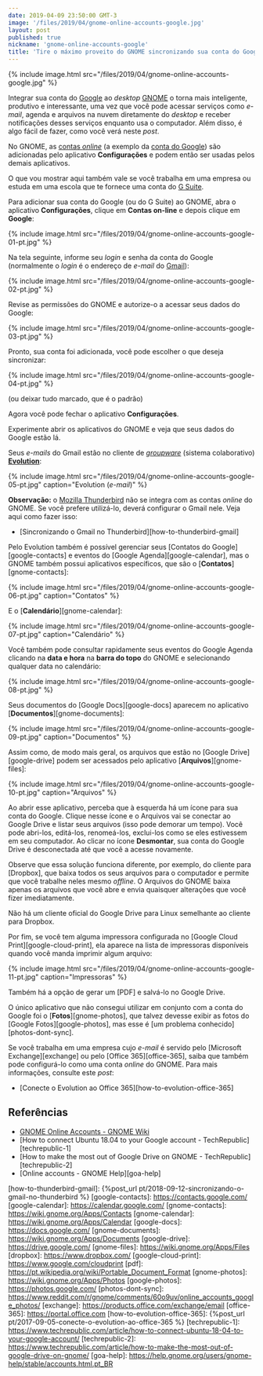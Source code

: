 ```yaml
---
date: 2019-04-09 23:50:00 GMT-3
image: '/files/2019/04/gnome-online-accounts-google.jpg'
layout: post
published: true
nickname: 'gnome-online-accounts-google'
title: 'Tire o máximo proveito do GNOME sincronizando sua conta do Google'
---
```


{% include image.html src="/files/2019/04/gnome-online-accounts-google.jpg" %}

Integrar sua conta do [Google] ao *desktop* [GNOME] o torna mais inteligente, produtivo e interessante, uma vez que você pode acessar serviços como *e-mail*, agenda e arquivos na nuvem diretamente do *desktop* e receber notificações desses serviços enquanto usa o computador. Além disso, é algo fácil de fazer, como você verá neste *post*.

<!--more-->

No GNOME, as [contas *online*][goa] (a exemplo da [conta do Google][google-account]) são adicionadas pelo aplicativo **Configurações** e podem então ser usadas pelos demais aplicativos.

O que vou mostrar aqui também vale se você trabalha em uma empresa ou estuda em uma escola que te fornece uma conta do [G Suite][gsuite].

Para adicionar sua conta do Google (ou do G Suite) ao GNOME, abra o aplicativo **Configurações**, clique em **Contas on-line** e depois clique em **Google**:

{% include image.html src="/files/2019/04/gnome-online-accounts-google-01-pt.jpg" %}

Na tela seguinte, informe seu *login* e senha da conta do Google (normalmente o *login* é o endereço de *e-mail* do [Gmail]):

{% include image.html src="/files/2019/04/gnome-online-accounts-google-02-pt.jpg" %}

Revise as permissões do GNOME e autorize-o a acessar seus dados do Google:

{% include image.html src="/files/2019/04/gnome-online-accounts-google-03-pt.jpg" %}

Pronto, sua conta foi adicionada, você pode escolher o que deseja sincronizar:

{% include image.html src="/files/2019/04/gnome-online-accounts-google-04-pt.jpg" %}

(ou deixar tudo marcado, que é o padrão)

Agora você pode fechar o aplicativo **Configurações**.

Experimente abrir os aplicativos do GNOME e veja que seus dados do Google estão lá.

Seus *e-mails* do Gmail estão no cliente de [*groupware*][groupware] (sistema colaborativo) [**Evolution**][evolution]:

{% include image.html src="/files/2019/04/gnome-online-accounts-google-05-pt.jpg" caption="Evolution (*e-mail*)" %}

**Observação:** o [Mozilla Thunderbird][thunderbird] não se integra com as contas *online* do GNOME. Se você prefere utilizá-lo, deverá configurar o Gmail nele. Veja aqui como fazer isso:

- [Sincronizando o Gmail no Thunderbird][how-to-thunderbird-gmail]

Pelo Evolution também é possível gerenciar seus [Contatos do Google][google-contacts] e eventos do [Google Agenda][google-calendar], mas o GNOME também possui aplicativos específicos, que são o [**Contatos**][gnome-contacts]:

{% include image.html src="/files/2019/04/gnome-online-accounts-google-06-pt.jpg" caption="Contatos" %}

E o [**Calendário**][gnome-calendar]:

{% include image.html src="/files/2019/04/gnome-online-accounts-google-07-pt.jpg" caption="Calendário" %}

Você também pode consultar rapidamente seus eventos do Google Agenda clicando na **data e hora** na **barra do topo** do GNOME e selecionando qualquer data no calendário:

{% include image.html src="/files/2019/04/gnome-online-accounts-google-08-pt.jpg" %}

Seus documentos do [Google Docs][google-docs] aparecem no aplicativo [**Documentos**][gnome-documents]:

{% include image.html src="/files/2019/04/gnome-online-accounts-google-09-pt.jpg" caption="Documentos" %}

Assim como, de modo mais geral, os arquivos que estão no [Google Drive][google-drive] podem ser acessados pelo aplicativo [**Arquivos**][gnome-files]:

{% include image.html src="/files/2019/04/gnome-online-accounts-google-10-pt.jpg" caption="Arquivos" %}

Ao abrir esse aplicativo, perceba que à esquerda há um ícone para sua conta do Google. Clique nesse ícone e o Arquivos vai se conectar ao Google Drive e listar seus arquivos (isso pode demorar um tempo). Você pode abri-los, editá-los, renomeá-los, exclui-los como se eles estivessem em seu computador. Ao clicar no ícone **Desmontar**, sua conta do Google Drive é desconectada até que você a acesse novamente.

Observe que essa solução funciona diferente, por exemplo, do cliente para [Dropbox], que baixa todos os seus arquivos para o computador e permite que você trabalhe neles mesmo *offline*. O Arquivos do GNOME baixa apenas os arquivos que você abre e envia quaisquer alterações que você fizer imediatamente.

Não há um cliente oficial do Google Drive para Linux semelhante ao cliente para Dropbox.

Por fim, se você tem alguma impressora configurada no [Google Cloud Print][google-cloud-print], ela aparece na lista de impressoras disponíveis quando você manda imprimir algum arquivo:

{% include image.html src="/files/2019/04/gnome-online-accounts-google-11-pt.jpg" caption="Impressoras" %}

Também há a opção de gerar um [PDF] e salvá-lo no Google Drive.

O único aplicativo que não consegui utilizar em conjunto com a conta do Google foi o [**Fotos**][gnome-photos], que talvez devesse exibir as fotos do [Google Fotos][google-photos], mas esse é [um problema conhecido][photos-dont-sync].

Se você trabalha em uma empresa cujo *e-mail* é servido pelo [Microsoft Exchange][exchange] ou pelo [Office 365][office-365], saiba que também pode configurá-lo como uma conta *online* do GNOME. Para mais informações, consulte este *post*:

- [Conecte o Evolution ao Office 365][how-to-evolution-office-365]

## Referências

- [GNOME Online Accounts - GNOME Wiki][goa]
- [How to connect Ubuntu 18.04 to your Google account - TechRepublic][techrepublic-1]
- [How to make the most out of Google Drive on GNOME - TechRepublic][techrepublic-2]
- [Online accounts - GNOME Help][goa-help]

[google]:                       https://www.google.com/
[gnome]:                        https://www.gnome.org/
[goa]:                          https://wiki.gnome.org/Projects/GnomeOnlineAccounts
[google-account]:               https://myaccount.google.com/
[gsuite]:                       https://gsuite.google.com
[gmail]:                        https://gmail.com/
[groupware]:                    https://pt.wikipedia.org/wiki/Software_colaborativo
[evolution]:                    https://wiki.gnome.org/Apps/Evolution
[thunderbird]:                  https://www.thunderbird.net
[how-to-thunderbird-gmail]:     {%post_url pt/2018-09-12-sincronizando-o-gmail-no-thunderbird %}
[google-contacts]:              https://contacts.google.com/
[google-calendar]:              https://calendar.google.com/
[gnome-contacts]:               https://wiki.gnome.org/Apps/Contacts
[gnome-calendar]:               https://wiki.gnome.org/Apps/Calendar
[google-docs]:                  https://docs.google.com/
[gnome-documents]:              https://wiki.gnome.org/Apps/Documents
[google-drive]:                 https://drive.google.com/
[gnome-files]:                  https://wiki.gnome.org/Apps/Files
[dropbox]:                      https://www.dropbox.com/
[google-cloud-print]:           https://www.google.com/cloudprint
[pdf]:                          https://pt.wikipedia.org/wiki/Portable_Document_Format
[gnome-photos]:                 https://wiki.gnome.org/Apps/Photos
[google-photos]:                https://photos.google.com/
[photos-dont-sync]:             https://www.reddit.com/r/gnome/comments/60o9uv/online_accounts_google_photos/
[exchange]:                     https://products.office.com/exchange/email
[office-365]:                   https://portal.office.com
[how-to-evolution-office-365]:  {%post_url pt/2017-09-05-conecte-o-evolution-ao-office-365 %}
[techrepublic-1]:               https://www.techrepublic.com/article/how-to-connect-ubuntu-18-04-to-your-google-account/
[techrepublic-2]:               https://www.techrepublic.com/article/how-to-make-the-most-out-of-google-drive-on-gnome/
[goa-help]:                     https://help.gnome.org/users/gnome-help/stable/accounts.html.pt_BR
